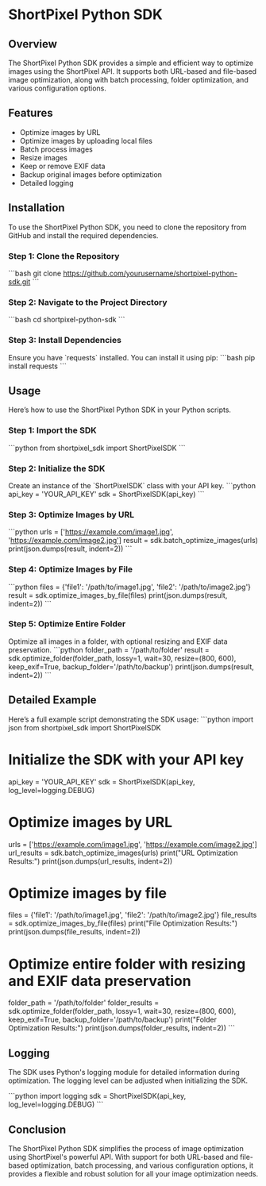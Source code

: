 
# ShortPixel Python SDK

## Overview
The ShortPixel Python SDK provides a simple and efficient way to optimize images using the ShortPixel API. It supports both URL-based and file-based image optimization, along with batch processing, folder optimization, and various configuration options.

## Features
- Optimize images by URL
- Optimize images by uploading local files
- Batch process images
- Resize images
- Keep or remove EXIF data
- Backup original images before optimization
- Detailed logging

## Installation
To use the ShortPixel Python SDK, you need to clone the repository from GitHub and install the required dependencies.

### Step 1: Clone the Repository
\`\`\`bash
git clone https://github.com/yourusername/shortpixel-python-sdk.git
\`\`\`

### Step 2: Navigate to the Project Directory
\`\`\`bash
cd shortpixel-python-sdk
\`\`\`

### Step 3: Install Dependencies
Ensure you have \`requests\` installed. You can install it using pip:
\`\`\`bash
pip install requests
\`\`\`

## Usage
Here’s how to use the ShortPixel Python SDK in your Python scripts.

### Step 1: Import the SDK
\`\`\`python
from shortpixel_sdk import ShortPixelSDK
\`\`\`

### Step 2: Initialize the SDK
Create an instance of the \`ShortPixelSDK\` class with your API key.
\`\`\`python
api_key = 'YOUR_API_KEY'
sdk = ShortPixelSDK(api_key)
\`\`\`

### Step 3: Optimize Images by URL
\`\`\`python
urls = ['https://example.com/image1.jpg', 'https://example.com/image2.jpg']
result = sdk.batch_optimize_images(urls)
print(json.dumps(result, indent=2))
\`\`\`

### Step 4: Optimize Images by File
\`\`\`python
files = {'file1': '/path/to/image1.jpg', 'file2': '/path/to/image2.jpg'}
result = sdk.optimize_images_by_file(files)
print(json.dumps(result, indent=2))
\`\`\`

### Step 5: Optimize Entire Folder
Optimize all images in a folder, with optional resizing and EXIF data preservation.
\`\`\`python
folder_path = '/path/to/folder'
result = sdk.optimize_folder(folder_path, lossy=1, wait=30, resize=(800, 600), keep_exif=True, backup_folder='/path/to/backup')
print(json.dumps(result, indent=2))
\`\`\`

## Detailed Example
Here’s a full example script demonstrating the SDK usage:
\`\`\`python
import json
from shortpixel_sdk import ShortPixelSDK

# Initialize the SDK with your API key
api_key = 'YOUR_API_KEY'
sdk = ShortPixelSDK(api_key, log_level=logging.DEBUG)

# Optimize images by URL
urls = ['https://example.com/image1.jpg', 'https://example.com/image2.jpg']
url_results = sdk.batch_optimize_images(urls)
print("URL Optimization Results:")
print(json.dumps(url_results, indent=2))

# Optimize images by file
files = {'file1': '/path/to/image1.jpg', 'file2': '/path/to/image2.jpg'}
file_results = sdk.optimize_images_by_file(files)
print("File Optimization Results:")
print(json.dumps(file_results, indent=2))

# Optimize entire folder with resizing and EXIF data preservation
folder_path = '/path/to/folder'
folder_results = sdk.optimize_folder(folder_path, lossy=1, wait=30, resize=(800, 600), keep_exif=True, backup_folder='/path/to/backup')
print("Folder Optimization Results:")
print(json.dumps(folder_results, indent=2))
\`\`\`

## Logging
The SDK uses Python's logging module for detailed information during optimization. The logging level can be adjusted when initializing the SDK.

\`\`\`python
import logging
sdk = ShortPixelSDK(api_key, log_level=logging.DEBUG)
\`\`\`

## Conclusion
The ShortPixel Python SDK simplifies the process of image optimization using ShortPixel's powerful API. With support for both URL-based and file-based optimization, batch processing, and various configuration options, it provides a flexible and robust solution for all your image optimization needs.
